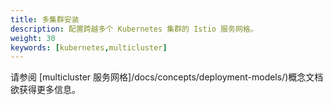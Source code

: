 ```yaml
---
title: 多集群安装
description: 配置跨越多个 Kubernetes 集群的 Istio 服务网格。
weight: 30
keywords: [kubernetes,multicluster]
---
```

请参阅 [multicluster 服务网格]/docs/concepts/deployment-models/)概念文档
欲获得更多信息。
